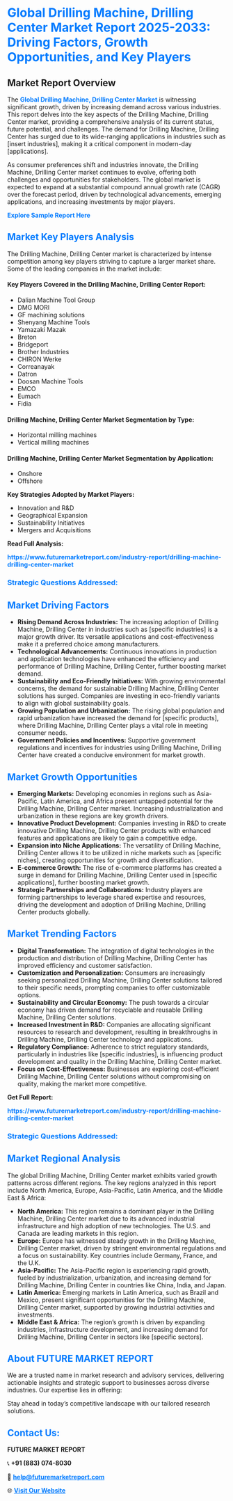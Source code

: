 <h1 style="color: #007BFF;">Global Drilling Machine, Drilling Center Market Report 2025-2033: Driving Factors, Growth Opportunities, and Key Players</h1>

<section id="overview">
<h2>Market Report Overview</h2>
<p>The <a href="https://www.futuremarketreport.com/industry-report/drilling-machine-drilling-center-market" style="color: #007BFF; text-decoration: none;"><strong>Global Drilling Machine, Drilling Center Market</strong></a> is witnessing significant growth, driven by increasing demand across various industries. This report delves into the key aspects of the Drilling Machine, Drilling Center market, providing a comprehensive analysis of its current status, future potential, and challenges. The demand for Drilling Machine, Drilling Center has surged due to its wide-ranging applications in industries such as [insert industries], making it a critical component in modern-day [applications].</p>
<p>As consumer preferences shift and industries innovate, the Drilling Machine, Drilling Center market continues to evolve, offering both challenges and opportunities for stakeholders. The global market is expected to expand at a substantial compound annual growth rate (CAGR) over the forecast period, driven by technological advancements, emerging applications, and increasing investments by major players.</p>
</section>

<section id="overview">
<p><a href="https://www.futuremarketreport.com/request-sample/reportId=92402" style="color: #007BFF; text-decoration: none;"><strong>Explore Sample Report Here</strong></a></p>
</section>

<section id="key-players">
<h2 style="color: #007BFF;">Market Key Players Analysis</h2>
<p>The Drilling Machine, Drilling Center market is characterized by intense competition among key players striving to capture a larger market share. Some of the leading companies in the market include:</p>
<h4>Key Players Covered in the Drilling Machine, Drilling Center Report:</h4>
<ul><li>Dalian Machine Tool Group</li><li>DMG MORI</li><li>GF machining solutions</li><li>Shenyang Machine Tools</li><li>Yamazaki Mazak</li><li>Breton</li><li>Bridgeport</li><li>Brother Industries</li><li>CHIRON Werke</li><li>Correanayak</li><li>Datron</li><li>Doosan Machine Tools</li><li>EMCO</li><li>Eumach</li><li>Fidia</li></ul>
<h4>Drilling Machine, Drilling Center Market Segmentation by Type:</h4>
<ul><li>Horizontal milling machines</li><li>Vertical milling machines</li></ul>

<h4>Drilling Machine, Drilling Center Market Segmentation by Application:</h4>
<ul><li>Onshore</li><li>Offshore</li></ul>
<p><strong>Key Strategies Adopted by Market Players:</strong></p>
<ul>
<li>Innovation and R&D</li>
<li>Geographical Expansion</li>
<li>Sustainability Initiatives</li>
<li>Mergers and Acquisitions</li>
</ul>
</section>

<section>
<p><strong>Read Full Analysis: </strong></p><a href="https://www.futuremarketreport.com/industry-report/drilling-machine-drilling-center-market" style="color: #007BFF; text-decoration: none;"><strong>https://www.futuremarketreport.com/industry-report/drilling-machine-drilling-center-market</strong></a>
<h3 style="color: #007BFF;">Strategic Questions Addressed:</h3>
</section>

<section id="driving-factors">
<h2 style="color: #007BFF;">Market Driving Factors</h2>
<ul>
<li><strong>Rising Demand Across Industries:</strong> The increasing adoption of Drilling Machine, Drilling Center in industries such as [specific industries] is a major growth driver. Its versatile applications and cost-effectiveness make it a preferred choice among manufacturers.</li>
<li><strong>Technological Advancements:</strong> Continuous innovations in production and application technologies have enhanced the efficiency and performance of Drilling Machine, Drilling Center, further boosting market demand.</li>
<li><strong>Sustainability and Eco-Friendly Initiatives:</strong> With growing environmental concerns, the demand for sustainable Drilling Machine, Drilling Center solutions has surged. Companies are investing in eco-friendly variants to align with global sustainability goals.</li>
<li><strong>Growing Population and Urbanization:</strong> The rising global population and rapid urbanization have increased the demand for [specific products], where Drilling Machine, Drilling Center plays a vital role in meeting consumer needs.</li>
<li><strong>Government Policies and Incentives:</strong> Supportive government regulations and incentives for industries using Drilling Machine, Drilling Center have created a conducive environment for market growth.</li>
</ul>
</section>

<section id="growth-opportunities">
<h2 style="color: #007BFF;">Market Growth Opportunities</h2>
<ul>
<li><strong>Emerging Markets:</strong> Developing economies in regions such as Asia-Pacific, Latin America, and Africa present untapped potential for the Drilling Machine, Drilling Center market. Increasing industrialization and urbanization in these regions are key growth drivers.</li>
<li><strong>Innovative Product Development:</strong> Companies investing in R&D to create innovative Drilling Machine, Drilling Center products with enhanced features and applications are likely to gain a competitive edge.</li>
<li><strong>Expansion into Niche Applications:</strong> The versatility of Drilling Machine, Drilling Center allows it to be utilized in niche markets such as [specific niches], creating opportunities for growth and diversification.</li>
<li><strong>E-commerce Growth:</strong> The rise of e-commerce platforms has created a surge in demand for Drilling Machine, Drilling Center used in [specific applications], further boosting market growth.</li>
<li><strong>Strategic Partnerships and Collaborations:</strong> Industry players are forming partnerships to leverage shared expertise and resources, driving the development and adoption of Drilling Machine, Drilling Center products globally.</li>
</ul>
</section>

<section id="trending-factors">
<h2 style="color: #007BFF;">Market Trending Factors</h2>
<ul>
<li><strong>Digital Transformation:</strong> The integration of digital technologies in the production and distribution of Drilling Machine, Drilling Center has improved efficiency and customer satisfaction.</li>
<li><strong>Customization and Personalization:</strong> Consumers are increasingly seeking personalized Drilling Machine, Drilling Center solutions tailored to their specific needs, prompting companies to offer customizable options.</li>
<li><strong>Sustainability and Circular Economy:</strong> The push towards a circular economy has driven demand for recyclable and reusable Drilling Machine, Drilling Center solutions.</li>
<li><strong>Increased Investment in R&D:</strong> Companies are allocating significant resources to research and development, resulting in breakthroughs in Drilling Machine, Drilling Center technology and applications.</li>
<li><strong>Regulatory Compliance:</strong> Adherence to strict regulatory standards, particularly in industries like [specific industries], is influencing product development and quality in the Drilling Machine, Drilling Center market.</li>
<li><strong>Focus on Cost-Effectiveness:</strong> Businesses are exploring cost-efficient Drilling Machine, Drilling Center solutions without compromising on quality, making the market more competitive.</li>
</ul>
</section>

<section>
<p><strong>Get Full Report: </strong></p><a href="https://www.futuremarketreport.com/industry-report/drilling-machine-drilling-center-market" style="color: #007BFF; text-decoration: none;"><strong>https://www.futuremarketreport.com/industry-report/drilling-machine-drilling-center-market</strong></a>
<h3 style="color: #007BFF;">Strategic Questions Addressed:</h3>
</section>


<section id="regional-analysis">
<h2 style="color: #007BFF;">Market Regional Analysis</h2>
<p>The global Drilling Machine, Drilling Center market exhibits varied growth patterns across different regions. The key regions analyzed in this report include North America, Europe, Asia-Pacific, Latin America, and the Middle East & Africa:</p>
<ul>
<li><strong>North America:</strong> This region remains a dominant player in the Drilling Machine, Drilling Center market due to its advanced industrial infrastructure and high adoption of new technologies. The U.S. and Canada are leading markets in this region.</li>
<li><strong>Europe:</strong> Europe has witnessed steady growth in the Drilling Machine, Drilling Center market, driven by stringent environmental regulations and a focus on sustainability. Key countries include Germany, France, and the U.K.</li>
<li><strong>Asia-Pacific:</strong> The Asia-Pacific region is experiencing rapid growth, fueled by industrialization, urbanization, and increasing demand for Drilling Machine, Drilling Center in countries like China, India, and Japan.</li>
<li><strong>Latin America:</strong> Emerging markets in Latin America, such as Brazil and Mexico, present significant opportunities for the Drilling Machine, Drilling Center market, supported by growing industrial activities and investments.</li>
<li><strong>Middle East & Africa:</strong> The region’s growth is driven by expanding industries, infrastructure development, and increasing demand for Drilling Machine, Drilling Center in sectors like [specific sectors].</li>
</ul>
</section>

<footer>
<h2 style="color: #007BFF;">About FUTURE MARKET REPORT</h2>
<p>We are a trusted name in market research and advisory services, delivering actionable insights and strategic support to businesses across diverse industries. Our expertise lies in offering:</p>

<p>Stay ahead in today’s competitive landscape with our tailored research solutions.</p>

<h2 style="color: #007BFF;">Contact Us:</h2>
<p><strong>FUTURE MARKET REPORT</strong></p>
<p>📞 <strong>+91 (883) 074-8030</strong></p>
<p>📧 <strong><a href="mailto:help@futuremarketreport.com" style="color: #007BFF;">help@futuremarketreport.com</a></strong></p>
<p>🌐 <strong><a href="https://www.futuremarketreport.com/" style="color: #007BFF;">Visit Our Website</a></strong></p>
</footer>